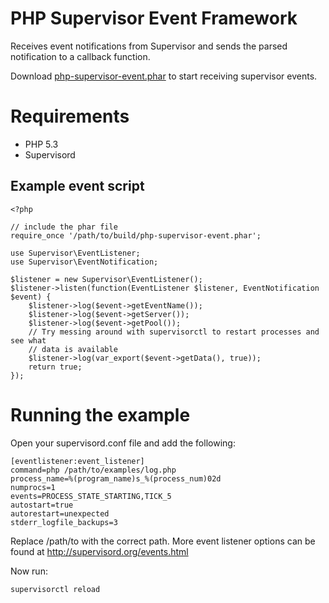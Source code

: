 PHP Supervisor Event Framework
==============================

Receives event notifications from Supervisor and sends the parsed notification
to a callback function.

Download [php-supervisor-event.phar](https://raw.github.com/mtdowling/php-supervisor-event/master/build/php-supervisor-event.phar "php-supervisor-event.phar") to start receiving supervisor events.

Requirements
============

* PHP 5.3
* Supervisord

Example event script
--------------------

    <?php

    // include the phar file
    require_once '/path/to/build/php-supervisor-event.phar';

    use Supervisor\EventListener;
    use Supervisor\EventNotification;

    $listener = new Supervisor\EventListener();
    $listener->listen(function(EventListener $listener, EventNotification $event) {
        $listener->log($event->getEventName());
        $listener->log($event->getServer());
        $listener->log($event->getPool());
        // Try messing around with supervisorctl to restart processes and see what
        // data is available
        $listener->log(var_export($event->getData(), true));
        return true;
    });

Running the example
===================

Open your supervisord.conf file and add the following:

    [eventlistener:event_listener]
    command=php /path/to/examples/log.php
    process_name=%(program_name)s_%(process_num)02d
    numprocs=1
    events=PROCESS_STATE_STARTING,TICK_5
    autostart=true
    autorestart=unexpected
    stderr_logfile_backups=3

Replace /path/to with the correct path.  More event listener options can be
found at http://supervisord.org/events.html

Now run:

    supervisorctl reload
